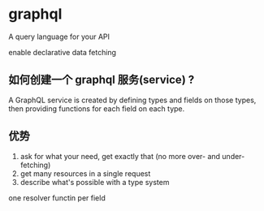 # graphql

A query language for your API

enable declarative data fetching

## 如何创建一个 graphql 服务(service) ?

A GraphQL service is created by defining types and fields on those types, then providing functions for each field on each type.

## 优势

1. ask for what your need, get exactly that (no more over- and under-fetching)
2. get many resources in a single request
3. describe what's possible with a type system

one resolver functin per field
